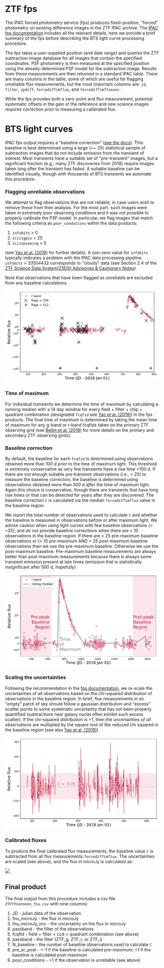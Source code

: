 # ZTF fps

The IPAC forced photometry service (fps) produces fixed-position, "forced" photometry on existing difference images in the ZTF IPAC archive. The [IPAC fps documentation](http://web.ipac.caltech.edu/staff/fmasci/ztf/forcedphot.pdf) includes all the relevant details, here we provide a brief summary of the fps before describing the BTS light curve processing procedure.

 The fps takes a user-supplied position (and date range) and queries the ZTF subtraction image database for all images that contain the specified coordinates. PSF photometry is then measured at the specified position using the already-determined PSF model for the subtraction image. Results from these measurements are then returned in a standard IPAC table. There are many columns in the table, some of which are useful for flagging unreliable flux measurements, but the most important columns are: `jd`, `filter`, `zpdiff`, `forcediffimflux`, and `forcediffimfluxunc`.

While the fps provides both a zero-point and flux measurement, potential systematic offsets in the gain of the reference and new science images requires correction prior to measuring a calibrated flux. 

# BTS light curves

IPAC fps output requires a "baseline correction" ([see the docs](http://web.ipac.caltech.edu/staff/fmasci/ztf/forcedphot.pdf)). This baseline is best determined using a large (>~ 25) statistical sample of subtraction images that do not include emission from the transient of interest. Most transients have a suitable set of "pre-transient" images, but a significant fraction (e.g., many ZTF discoveries from 2018) require images taken long after the transient has faded. A suitable baseline can be identified visually, though with thousands of BTS transients we automate this procedure.

### Flagging unreliable observations

We attempt to flag observations that are not reliable, in case users wish to remove these from their analysis. For the most part, such images were taken in extremely poor observing conditions and it was not possible to properly calibrate the PSF model. In particular, we flag images that match the following criteria as `poor_condutions` within the data products: 

1. `infobits` > 0
2. `scisigpix` > 25
3. `sciinpseeing` > 5

(see [Yao et al. (2019)](http://dx.doi.org/10.3847/1538-4357/ab4cf5) for further details). A non-zero value for `infobits` typically indicates a problem with the IPAC data processing pipeline. `infobits` > 33554432 corresponds to "cloudy" data (see Section 2.4 of the [ZTF Science Data System(ZSDS) Advisories & Cautionary Notes](http://web.ipac.caltech.edu/staff/fmasci/ztf/extended_cautionary_notes.pdf)). 

Note that observations that have been flagged as unreliable are excluded from any baseline calculations.

<img src="./../images/flagged_obs.jpg" raw=True>

### Time of maximum

For individual transients we determine the time of maximum by calculating a running median with a 14 day window for every field + filter + chip + quadrant combination (designated `fcqfid` see [Yao et al. (2019)](http://dx.doi.org/10.3847/1538-4357/ab4cf5)) in the fps products. The final time of maximum is determined by taking the mean time of maximum for any g-band or r-band fcqfids taken on the primary ZTF observing grid (see [Bellm et al. (2018)](http://dx.doi.org/10.1088/1538-3873/aaecbe) for more details on the primary and secondary ZTF observing grids).

### Baseline correction

By default, the baseline for each `fcqfid` is determined using observations obtained more than *100 d prior* to the time of maximum light. This threshold is extremely conservative as very few transients have a rise time >100 d. If there are not enough suitable pre-transient observations (i.e., < 25) to measure the baseline correction, the baseline is determined using observations obtained more than *500 d after* the time of maximum light. Again this choice is conservative, though there are transients that have long rise times or that can be detected for years after they are discovered. The baseline correction `C` is calculated via the median `forcediffimflux` value in the baseline region.

We report the total number of observations used to calculate `C` and whether the baseline is measured in observations before or after maximum light. We advise caution when using light curves with few baseline observations (< ~25), and do not provide baseline corrections when there are < 10 observations in the baseline region. If there are > 25 pre-maximum baseline observations or (> 10 pre-maximum AND < 25 post-maximum baseline observations then we use the pre-maximum baseline. Otherwise we use the post-maximum baseline. Pre-maximum baseline measurements are always better than post-maximum measurements because there is always some transient emission present at late times (emission that is statistically insignificant after 500 d, hopefully). 

<img src="./../images/baseline_max.jpg" raw=True>

### Scaling the uncertainties

Following the recommendation in the [fps documentation](http://web.ipac.caltech.edu/staff/fmasci/ztf/forcedphot.pdf), we re-scale the uncertainties of all observations based on the chi-squared distribution of observations in the baseline region. In brief, flux measurements in an "empty" patch of sky should follow a gaussian distribution and "excess" scatter points to some systematic uncertainty that has not been properly quantified (subtractions near galaxy nuclei often exhibit such excess scatter). If the chi-squared distribution is >1, then the uncertainties *of all observations* are multiplied by the square root of the reduced chi squared in the baseline region (see also [Yao et al. (2019)](http://dx.doi.org/10.3847/1538-4357/ab4cf5)).

<img src="./../images/scale_uncertainties.jpg" raw=True>

### Calibrated fluxes

To produce the final calibrated flux measurements, the baseline value `C` is subtracted from all flux measurements `forcediffimflux`. The uncertainties are scaled (see above), and the flux in microJy is calculated as:

<img src="https://render.githubusercontent.com/render/math?math=\Large f_\nu = 10^{29 - 48.6/2.5 - 0.4*\mathrm{zpdiff}*(\mathrm{forcediffimflux} - C)}">

## Final product

The final output from this procedure includes a csv file `ZTFYYnnnnnnn_fnu.csv` with nine columns:

1. JD - julian data of the observation
2. fnu_microJy - the flux in microJy
3. fnu_microJy_unc - the uncertainty on the flux in microJy
4. passband - the filter of the observations
5. fcqfid - field + filter + ccd + quadrant combination (see above)
6. passband - the filter (ZTF_g, ZTF_r, or ZTF_i)
7. N_baseline - the number of baseline observations used to calculate `C`
8. pre_or_post - =-1 if the baseline is calculated pre-maximum; =1 if the baseline is calculated post-maximum
9. poor_conditions - =1 if the observation is unreliable (see above)